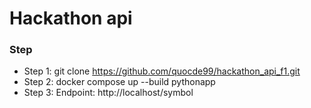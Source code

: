# Hackathon api

### Step

- Step 1: git clone https://github.com/quocde99/hackathon_api_f1.git
- Step 2: docker compose up --build pythonapp
- Step 3: Endpoint: http://localhost/symbol
